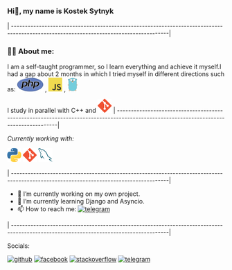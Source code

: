 ### Hi👋, my name is Kostek Sytnyk
| --------------------------------------------------------------------------------------------------------------------------------------|
### :man_technologist: About me:

I am a self-taught programmer, so I learn everything and achieve it myself.I had a gap
about 2 months in which I tried myself in different directions such as: <a href="https://www.php.net/" title="PHP"><img src="icons/php.png" /></a>
, <a href="https://en.wikipedia.org/wiki/JavaScript" title="JavaScript"><img src="icons/javascript.png" /></a>
, <a href="https://golang.org/" title="Golang"><img src="icons/golang.png" /></a>

I study in parallel with C++ and <a href="https://git-scm.com/" title="Git"><img src="icons/git.png" /></a>
| --------------------------------------------------------------------------------------------------------------------------------------|

*Currently working with:*

<a href="https://www.python.org/" title="Python"><img src="icons/python.png" /></a>
<a href="https://git-scm.com/" title="Git"><img src="icons/git.png" /></a>
<a href="https://www.mysql.com/" title="MySQL"><img src="icons/mysql.png" /></a>


| --------------------------------------------------------------------------------------------------------------------------------------|

- 🔭 I’m currently working on my own project.
- 🌱 I’m currently learning Django and Asyncio.
- 📫 How to reach me:  [<img src='https://cdn.jsdelivr.net/npm/simple-icons@3.0.1/icons/telegram.svg' alt='telegram' height='25'>](https://t.me/Supermario3)

| --------------------------------------------------------------------------------------------------------------------------------------|

Socials:

[<img src='https://cdn.jsdelivr.net/npm/simple-icons@3.0.1/icons/github.svg' alt='github' height='40'>](https://github.com/Kumala3)  [<img src='https://cdn.jsdelivr.net/npm/simple-icons@3.0.1/icons/facebook.svg' alt='facebook' height='40'>](https://www.facebook.com/https://www.facebook.com/profile.php?id=100040106713980)  [<img src='https://cdn.jsdelivr.net/npm/simple-icons@3.0.1/icons/stackoverflow.svg' alt='stackoverflow' height='40'>](https://stackoverflow.com/users/https://stackoverflow.com/users/21136411/kumala3)  [<img src='https://cdn.jsdelivr.net/npm/simple-icons@3.0.1/icons/telegram.svg' alt='telegram' height='40'>](https://t.me/Supermario3)  
